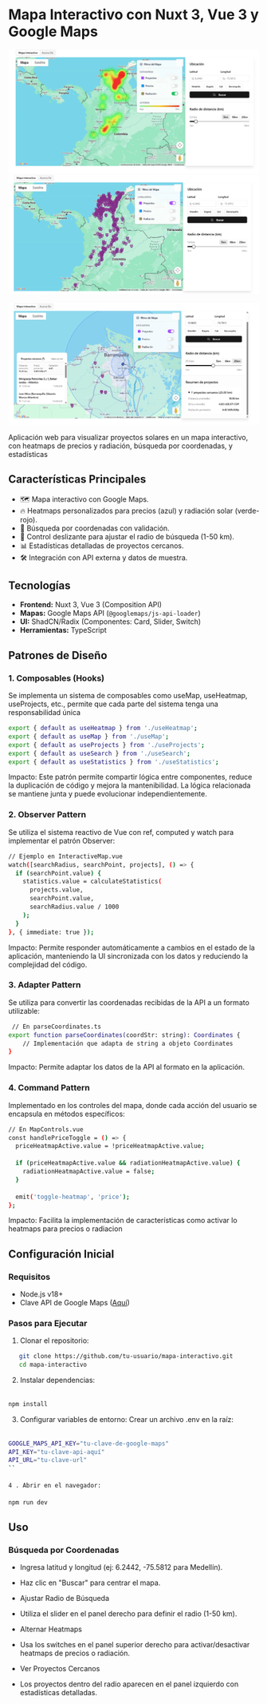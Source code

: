 # Mapa Interactivo con Nuxt 3, Vue 3 y Google Maps

![Visualización de heatmap y controles.](/public/images/p1.png) <!-- Añadir imagen del mapa -->
![Visualización 2.](/public/images//p2.png) <!-- Añadir imagen del mapa -->

![Ubicación de punto para búsqueda de proyecto cercanos y controles de este punto, visualización de proyectos cercanos](/public/images/p3.png) <!-- Añadir imagen del mapa -->



Aplicación web para visualizar proyectos solares en un mapa interactivo, con heatmaps de precios y radiación, búsqueda por coordenadas, y estadísticas

## Características Principales
- 🗺️ Mapa interactivo con Google Maps.
- 🔥 Heatmaps personalizados para precios (azul) y radiación solar (verde-rojo).
- 📍 Búsqueda por coordenadas con validación.
- 📏 Control deslizante para ajustar el radio de búsqueda (1-50 km).
- 📊 Estadísticas detalladas de proyectos cercanos.
- 🛠️ Integración con API externa y datos de muestra.

## Tecnologías
- **Frontend:** Nuxt 3, Vue 3 (Composition API)
- **Mapas:** Google Maps API (`@googlemaps/js-api-loader`)
- **UI:** ShadCN/Radix (Componentes: Card, Slider, Switch)
- **Herramientas:** TypeScript

## Patrones de Diseño
### 1. Composables (Hooks)
Se implementa un sistema de composables como useMap, useHeatmap, useProjects, etc., permite que cada parte del sistema tenga una responsabilidad única
```bash 
export { default as useHeatmap } from './useHeatmap';
export { default as useMap } from './useMap';
export { default as useProjects } from './useProjects';
export { default as useSearch } from './useSearch';
export { default as useStatistics } from './useStatistics';
```
Impacto: Este patrón permite compartir lógica entre componentes, reduce la duplicación de código y mejora la mantenibilidad. La lógica relacionada se mantiene junta y puede evolucionar independientemente.

### 2. Observer Pattern
Se utiliza el sistema reactivo de Vue con ref, computed y watch para implementar el patrón Observer:
```bash 
// Ejemplo en InteractiveMap.vue
watch([searchRadius, searchPoint, projects], () => {
  if (searchPoint.value) {
    statistics.value = calculateStatistics(
      projects.value, 
      searchPoint.value, 
      searchRadius.value / 1000
    );
  }
}, { immediate: true });

```
Impacto: Permite responder automáticamente a cambios en el estado de la aplicación, manteniendo la UI sincronizada con los datos y reduciendo la complejidad del código.

### 3. Adapter Pattern
Se utiliza para convertir las coordenadas recibidas de la API a un formato utilizable:
```bash
 // En parseCoordinates.ts
export function parseCoordinates(coordStr: string): Coordinates {
    // Implementación que adapta de string a objeto Coordinates
}

```

Impacto: Permite adaptar los datos de la API al formato en la aplicación.


### 4. Command Pattern
Implementado en los controles del mapa, donde cada acción del usuario se encapsula en métodos específicos:
```bash
// En MapControls.vue
const handlePriceToggle = () => {
  priceHeatmapActive.value = !priceHeatmapActive.value;
  
  if (priceHeatmapActive.value && radiationHeatmapActive.value) {
    radiationHeatmapActive.value = false;
  }
  
  emit('toggle-heatmap', 'price');
};

```
Impacto: Facilita la implementación de características como activar lo heatmaps para precios o radiacion 

## Configuración Inicial

### Requisitos
- Node.js v18+
- Clave API de Google Maps ([Aquí](https://developers.google.com/maps/documentation/javascript/get-api-key))

### Pasos para Ejecutar
1. Clonar el repositorio:
```bash
   git clone https://github.com/tu-usuario/mapa-interactivo.git
   cd mapa-interactivo

   ```

2.   Instalar dependencias:

```bash

npm install
```


3. Configurar variables de entorno:
Crear un archivo .env en la raíz:

```bash

GOOGLE_MAPS_API_KEY="tu-clave-de-google-maps"
API_KEY="tu-clave-api-aquí"
API_URL="tu-clave-url"
``

4 . Abrir en el navegador:

npm run dev

```

## Uso
### Búsqueda por Coordenadas

- Ingresa latitud y longitud (ej: 6.2442, -75.5812 para Medellín).

- Haz clic en "Buscar" para centrar el mapa.

- Ajustar Radio de Búsqueda

- Utiliza el slider en el panel derecho para definir el radio (1-50 km).

- Alternar Heatmaps

- Usa los switches en el panel superior derecho para activar/desactivar heatmaps de precios o radiación.

- Ver Proyectos Cercanos

- Los proyectos dentro del radio aparecen en el panel izquierdo con estadísticas detalladas.